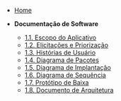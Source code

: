 <!-- docs/_sidebar.md -->

- [Home]()

- **Documentação de Software**
    - [1.1. Escopo do Aplicativo](Base/1.1.Escopo-App.md)
    - [1.2. Elicitações e Priorização](Base/1.2.Elicitacao-Priorizacao.md)
    - [1.3. Histórias de Usuário](Base/1.3.Historias-Usuario.md)
    - [1.4. Diagrama de Pacotes](Base/1.4.Diagrama-1.md)
    - [1.5. Diagrama de Implantação](Base/1.5.Diagrama-2.md)
    - [1.6. Diagrama de Sequência](Base/1.6.Diagrama-3.md)
    - [1.7. Protótipo de Baixa](Base/1.7.Prototipo-Baixa.md)
    - [1.8. Documento de Arquitetura](Base/1.8.Documento-Arquitetura.md)
